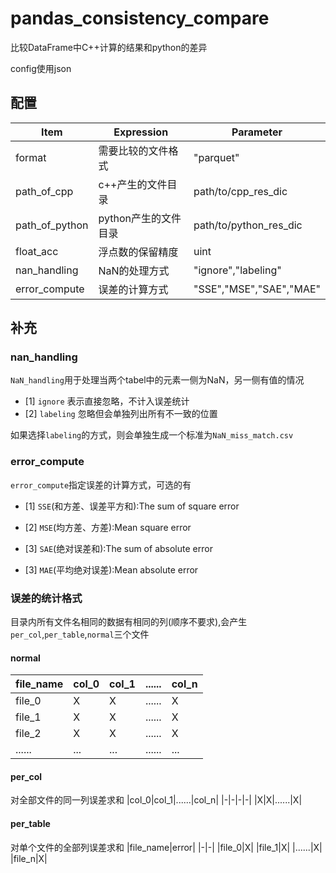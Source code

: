 # pandas_consistency_compare

比较DataFrame中C++计算的结果和python的差异

config使用json

## 配置

|Item|Expression|Parameter|
|---|---|---|
|format|需要比较的文件格式|"parquet"|
|path_of_cpp|c++产生的文件目录|path/to/cpp_res_dic|
|path_of_python|python产生的文件目录|path/to/python_res_dic|
|float_acc|浮点数的保留精度|uint|
|nan_handling|NaN的处理方式|"ignore","labeling"|
|error_compute|误差的计算方式|"SSE","MSE","SAE","MAE"|

## 补充

### nan_handling

`NaN_handling`用于处理当两个tabel中的元素一侧为NaN，另一侧有值的情况

- [1] `ignore` 表示直接忽略，不计入误差统计
- [2] `labeling` 忽略但会单独列出所有不一致的位置

如果选择`labeling`的方式，则会单独生成一个标准为`NaN_miss_match.csv`

### error_compute

`error_compute`指定误差的计算方式，可选的有

- [1] `SSE`(和方差、误差平方和):The sum of square error

- [2] `MSE`(均方差、方差):Mean square error

- [3] `SAE`(绝对误差和):The sum of absolute error

- [3] `MAE`(平均绝对误差):Mean absolute error

### 误差的统计格式

目录内所有文件名相同的数据有相同的列(顺序不要求),会产生`per_col`,`per_table`,`normal`三个文件

#### normal

|file_name|col_0|col_1|......|col_n|
|-|-|-|-|-|
|file_0|X|X|......|X|
|file_1|X|X|......|X|
|file_2|X|X|......|X|
|......|...|...|......|...|

#### per_col

对全部文件的同一列误差求和
|col_0|col_1|......|col_n|
|-|-|-|-|
|X|X|......|X|

#### per_table

对单个文件的全部列误差求和
|file_name|error|
|-|-|
|file_0|X|
|file_1|X|
|......|X|
|file_n|X|



